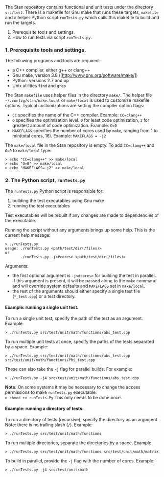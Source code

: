 The Stan repository contains functional and unit tests under the directory `src/test`.  There is a makefile for Gnu make that runs these targets, `makefile` and a helper Python script `runTests.py` which calls this makefile to build and run the targets.

1. Prerequisite tools and settings.
2. How to run tests via script `runTests.py`.

### 1. Prerequisite tools and settings.

The following programs and tools are required:
 - a C++ compiler, either g++ or clang++
 - Gnu make, version 3.8 ([http://www.gnu.org/software/make/])
 - Python:  versions 2.7 and up
 - Unix utilities `find` and `grep`

The Stan `makefile` uses helper files in the directory `make/`.   The helper file `~/.config/stan/make.local` or `make/local` is used to customize makefile options.  Typical customizations are setting the compiler option flags:
  - `CC` specifies the name of the C++ compiler. Example: `CC=clang++`
  - `O` specifies the optimization level. `0` for least code optimization, `3` for greatest amount of code optimization. Example: `O=0`
  - `MAKEFLAGS` specifies the number of cores used by <code>make</code>, ranging from 1 to min(total cores, 16).  Example: `MAKEFLAGS = -j2`

The `make/local` file in the Stan repository is empty. To add `CC=clang++` and `O=0` to `make/local` type:
```
> echo "CC=clang++" >> make/local
> echo "O=0" >> make/local
> echo "MAKEFLAGS=-j2" >> make/local
```

### 2. The Python script, `runTests.py`

The `runTests.py` Python script is responsible for:
 1. building the test executables using Gnu make
 2. running the test executables

Test executables will be rebuilt if any changes are made to dependencies of the executable.

Running the script without any arguments brings up some help. This is the current help message:
```
> ./runTests.py
usage: ./runTests.py <path/test/dir(/files)>
or
       ./runTests.py -j<#cores> <path/test/dir(/files)>
```

Arguments:
- the first optional argument is `-j<#cores>` for building the test in parallel.  If this argument is present, it will be passed along to the <code>make</code> command and will override system defaults and `MAKEFLAGS` set in <code>make/local</code>.
- the rest of the arguments should either specify a single test file (`*_test.cpp`) or a test directory. 

#### Example: running a single unit test.

To run a single unit test, specify the path of the test as an argument. Example:
```
> ./runTests.py src/test/unit/math/functions/abs_test.cpp
```

To run multiple unit tests at once, specify the paths of the tests separated by a space. Example:
```
> ./runTests.py src/test/unit/math/functions/abs_test.cpp src/test/unit/math/functions/Phi_test.cpp 
```

These can also take the `-j` flag for parallel builds. For example:
```
> ./runTests.py -j4 src/test/unit/math/functions/abs_test.cpp
```

**Note:** On some systems it may be necessary to change the access permissions to make `runTests.py` executable:   
   `> chmod +x runTests.Py`
This only needs to be done once.

#### Example: running a directory of tests.

To run a directory of tests (recursive), specify the directory as an argument. Note: there is no trailing slash (`/`). Example:
```
> ./runTests.py src/test/unit/math/functions
```

To run multiple directories, separate the directories by a space. Example:
```
> ./runTests.py src/test/unit/math/functions src/test/unit/math/matrix
```

To build in parallel, provide the `-j` flag with the number of cores. Example:
```
> ./runTests.py -j4 src/test/unit/math
```
